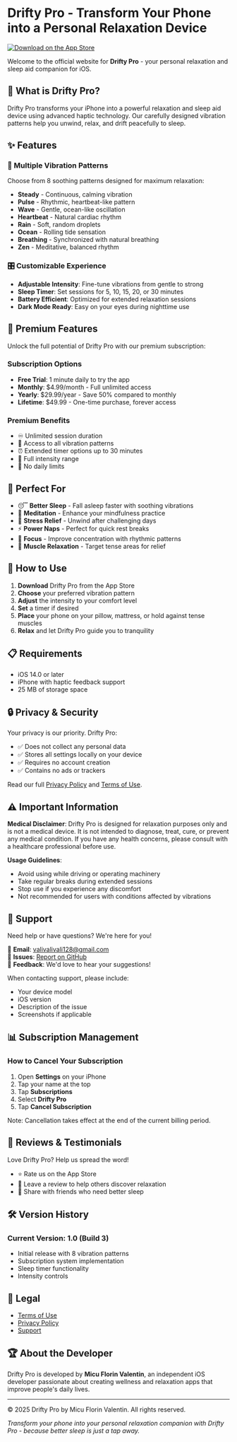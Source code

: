 # Drifty Pro - Transform Your Phone into a Personal Relaxation Device

[![Download on the App Store](https://developer.apple.com/app-store/marketing/guidelines/images/badge-download-on-the-app-store.svg)](https://apps.apple.com/app/drifty-pro)

Welcome to the official website for **Drifty Pro** - your personal relaxation and sleep aid companion for iOS.

## 🌙 What is Drifty Pro?

Drifty Pro transforms your iPhone into a powerful relaxation and sleep aid device using advanced haptic technology. Our carefully designed vibration patterns help you unwind, relax, and drift peacefully to sleep.

## ✨ Features

### 🎵 Multiple Vibration Patterns
Choose from 8 soothing patterns designed for maximum relaxation:
- **Steady** - Continuous, calming vibration
- **Pulse** - Rhythmic, heartbeat-like pattern
- **Wave** - Gentle, ocean-like oscillation
- **Heartbeat** - Natural cardiac rhythm
- **Rain** - Soft, random droplets
- **Ocean** - Rolling tide sensation
- **Breathing** - Synchronized with natural breathing
- **Zen** - Meditative, balanced rhythm

### 🎛️ Customizable Experience
- **Adjustable Intensity**: Fine-tune vibrations from gentle to strong
- **Sleep Timer**: Set sessions for 5, 10, 15, 20, or 30 minutes
- **Battery Efficient**: Optimized for extended relaxation sessions
- **Dark Mode Ready**: Easy on your eyes during nighttime use

## 💎 Premium Features

Unlock the full potential of Drifty Pro with our premium subscription:

### Subscription Options
- **Free Trial**: 1 minute daily to try the app
- **Monthly**: $4.99/month - Full unlimited access
- **Yearly**: $29.99/year - Save 50% compared to monthly
- **Lifetime**: $49.99 - One-time purchase, forever access

### Premium Benefits
- ♾️ Unlimited session duration
- 🎨 Access to all vibration patterns
- ⏰ Extended timer options up to 30 minutes
- 💪 Full intensity range
- 🚫 No daily limits

## 📱 Perfect For

- 😴 **Better Sleep** - Fall asleep faster with soothing vibrations
- 🧘 **Meditation** - Enhance your mindfulness practice
- 💆 **Stress Relief** - Unwind after challenging days
- ⚡ **Power Naps** - Perfect for quick rest breaks
- 🎯 **Focus** - Improve concentration with rhythmic patterns
- 💪 **Muscle Relaxation** - Target tense areas for relief

## 🚀 How to Use

1. **Download** Drifty Pro from the App Store
2. **Choose** your preferred vibration pattern
3. **Adjust** the intensity to your comfort level
4. **Set** a timer if desired
5. **Place** your phone on your pillow, mattress, or hold against tense muscles
6. **Relax** and let Drifty Pro guide you to tranquility

## 📋 Requirements

- iOS 14.0 or later
- iPhone with haptic feedback support
- 25 MB of storage space

## 🔒 Privacy & Security

Your privacy is our priority. Drifty Pro:
- ✅ Does not collect any personal data
- ✅ Stores all settings locally on your device
- ✅ Requires no account creation
- ✅ Contains no ads or trackers

Read our full [Privacy Policy](https://valivalivali.github.io/Drifty-Pro/PRIVACY.MD) and [Terms of Use](https://valivalivali.github.io/Drifty-Pro/TERMS.MD).

## ⚠️ Important Information

**Medical Disclaimer**: Drifty Pro is designed for relaxation purposes only and is not a medical device. It is not intended to diagnose, treat, cure, or prevent any medical condition. If you have any health concerns, please consult with a healthcare professional before use.

**Usage Guidelines**:
- Avoid using while driving or operating machinery
- Take regular breaks during extended sessions
- Stop use if you experience any discomfort
- Not recommended for users with conditions affected by vibrations

## 🤝 Support

Need help or have questions? We're here for you!

📧 **Email**: [valivalivali128@gmail.com](mailto:valivalivali128@gmail.com)  
📝 **Issues**: [Report on GitHub](https://github.com/valivalivali/Drifty-Pro/issues)  
💬 **Feedback**: We'd love to hear your suggestions!

When contacting support, please include:
- Your device model
- iOS version
- Description of the issue
- Screenshots if applicable

## 📊 Subscription Management

### How to Cancel Your Subscription

1. Open **Settings** on your iPhone
2. Tap your name at the top
3. Tap **Subscriptions**
4. Select **Drifty Pro**
5. Tap **Cancel Subscription**

Note: Cancellation takes effect at the end of the current billing period.

## 🌟 Reviews & Testimonials

Love Drifty Pro? Help us spread the word!
- ⭐ Rate us on the App Store
- 📝 Leave a review to help others discover relaxation
- 🔗 Share with friends who need better sleep

## 🛠️ Version History

### Current Version: 1.0 (Build 3)
- Initial release with 8 vibration patterns
- Subscription system implementation
- Sleep timer functionality
- Intensity controls

## 📜 Legal

- [Terms of Use](https://valivalivali.github.io/Drifty-Pro/TERMS.MD)
- [Privacy Policy](https://valivalivali.github.io/Drifty-Pro/PRIVACY.MD)
- [Support](mailto:valivalivali128@gmail.com)

## 🏆 About the Developer

Drifty Pro is developed by **Micu Florin Valentin**, an independent iOS developer passionate about creating wellness and relaxation apps that improve people's daily lives.

---

© 2025 Drifty Pro by Micu Florin Valentin. All rights reserved.

*Transform your phone into your personal relaxation companion with Drifty Pro - because better sleep is just a tap away.*

